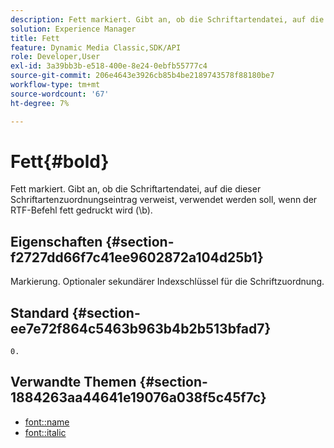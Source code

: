 ```yaml
---
description: Fett markiert. Gibt an, ob die Schriftartendatei, auf die dieser Schriftartenzuordnungseintrag verweist, verwendet werden soll, wenn der RTF-Befehl fett gedruckt wird (b).
solution: Experience Manager
title: Fett
feature: Dynamic Media Classic,SDK/API
role: Developer,User
exl-id: 3a39bb3b-e518-400e-8e24-0ebfb55777c4
source-git-commit: 206e4643e3926cb85b4be2189743578f88180be7
workflow-type: tm+mt
source-wordcount: '67'
ht-degree: 7%

---
```


# Fett{#bold}

Fett markiert. Gibt an, ob die Schriftartendatei, auf die dieser Schriftartenzuordnungseintrag verweist, verwendet werden soll, wenn der RTF-Befehl fett gedruckt wird (\b).

## Eigenschaften {#section-f2727dd66f7c41ee9602872a104d25b1}

Markierung. Optionaler sekundärer Indexschlüssel für die Schriftzuordnung.

## Standard {#section-ee7e72f864c5463b963b4b2b513bfad7}

`0.`

## Verwandte Themen {#section-1884263aa44641e19076a038f5c45f7c}

* [font::name](r-name-font.md#reference_C55889877DC54AABB60734DCDE86EE76)
* [font::italic](../../../../../is-api/image-catalog/image-serving-api-ref/c-image-catalog-reference/c-font-map-reference/r-italic-font.md#reference-dc04a532b34a41af81b0b9644acfaad6)

